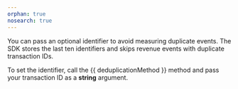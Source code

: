 ```yaml
---
orphan: true
nosearch: true
---
```


You can pass an optional identifier to avoid measuring duplicate events. The SDK stores the last ten identifiers and skips revenue events with duplicate transaction IDs.

To set the identifier, call the {{ deduplicationMethod }} method and pass your transaction ID as a **string** argument.

